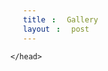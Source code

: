 ```yaml
---
title: Gallery
layout: post
---
```


<html xmlns="http://www.w3.org/1999/xhtml" xml:lang="en" lang="en-us">
    <head>
        <meta http-equiv="content-type" content="text/html; charset=UTF-8" />
        <meta name="author" content="tzungtzu" />
        <title>TZUNGTZU</title>
        <link rel="shortcut icon" href="/favicon.ico">
        <link href="/atom.xml" rel="alternate" title="setImpl" type="application/atom+xml" />
        <link rel="stylesheet" href="/media/css/style.css">
        <link rel="stylesheet" href="/media/css/github.css">
        <link rel="stylesheet" href="/media/css/scrollright.css">
        <style>
        *{
            margin:5px;
            padding:0;
            list-style:none;
        }
        .menu{
            float:left;
            margin-right:-30000px;
        }
        .menu li{
            float:left;
            width:200px;border:1px solid #ccc;
        }
        </style>
        
    </head>

<body onload="showTime()">

<script type="text/javascript" src="js/age.js"></script>



<div id="timeArea" align="center">
</div>

<div id="age" align="center">

</div>


</body>
</html>

